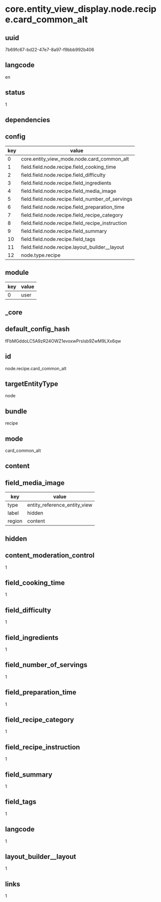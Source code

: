 # core.entity_view_display.node.recipe.card_common_alt

## uuid
7b69fc67-bd22-47e7-8a97-f9bbb992b406

## langcode
en

## status
1

## dependencies

## config
|key|value|
|-|-|
|0|core.entity_view_mode.node.card_common_alt|
|1|field.field.node.recipe.field_cooking_time|
|2|field.field.node.recipe.field_difficulty|
|3|field.field.node.recipe.field_ingredients|
|4|field.field.node.recipe.field_media_image|
|5|field.field.node.recipe.field_number_of_servings|
|6|field.field.node.recipe.field_preparation_time|
|7|field.field.node.recipe.field_recipe_category|
|8|field.field.node.recipe.field_recipe_instruction|
|9|field.field.node.recipe.field_summary|
|10|field.field.node.recipe.field_tags|
|11|field.field.node.recipe.layout_builder__layout|
|12|node.type.recipe|


## module
|key|value|
|-|-|
|0|user|


## _core

## default_config_hash
fFbMGddoLC5A9zR24OWZ1evoxwPrsIsb9ZwM9LXx6qw

## id
node.recipe.card_common_alt

## targetEntityType
node

## bundle
recipe

## mode
card_common_alt

## content

## field_media_image
|key|value|
|-|-|
|type|entity_reference_entity_view|
|label|hidden|
|region|content|


## hidden

## content_moderation_control
1

## field_cooking_time
1

## field_difficulty
1

## field_ingredients
1

## field_number_of_servings
1

## field_preparation_time
1

## field_recipe_category
1

## field_recipe_instruction
1

## field_summary
1

## field_tags
1

## langcode
1

## layout_builder__layout
1

## links
1
